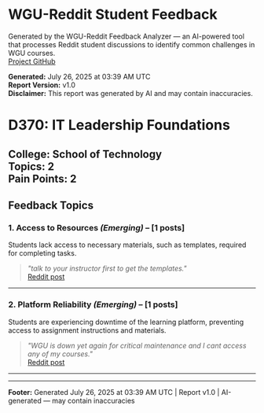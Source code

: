 # WGU-Reddit Student Feedback

Generated by the WGU-Reddit Feedback Analyzer — an AI-powered tool that processes Reddit student discussions to identify common challenges in WGU courses.  
[Project GitHub](https://wgudataninja.github.io/wgu-reddit-monitoring-pipeline/)

**Generated:** July 26, 2025 at 03:39 AM UTC  
**Report Version:** v1.0  
**Disclaimer:** This report was generated by AI and may contain inaccuracies.  
# D370: IT Leadership Foundations
**College:** School of Technology  
**Topics:** 2  
**Pain Points:** 2  
---
## Feedback Topics
### 1. Access to Resources _(Emerging)_ – [1 posts]
Students lack access to necessary materials, such as templates, required for completing tasks.  
> _"talk to your instructor first to get the templates."_  
> [Reddit post](https://reddit.com/comments/1j69qvq)  
---
### 2. Platform Reliability _(Emerging)_ – [1 posts]
Students are experiencing downtime of the learning platform, preventing access to assignment instructions and materials.  
> _"WGU is down yet again for critical maintenance and I cant access any of my courses."_  
> [Reddit post](https://reddit.com/comments/1l8k499)  
---
---
**Footer:** Generated July 26, 2025 at 03:39 AM UTC | Report v1.0 | AI-generated — may contain inaccuracies  